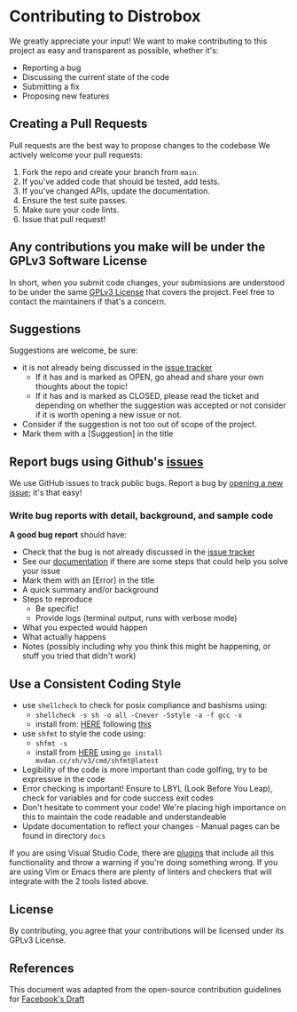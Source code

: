 # Contributing to Distrobox
We greatly appreciate your input! We want to make contributing to this project as easy and transparent as possible, whether it's:

- Reporting a bug
- Discussing the current state of the code
- Submitting a fix
- Proposing new features

## Creating a Pull Requests
Pull requests are the best way to propose changes to the codebase
We actively welcome your pull requests:

1. Fork the repo and create your branch from `main`.
2. If you've added code that should be tested, add tests.
3. If you've changed APIs, update the documentation.
4. Ensure the test suite passes.
5. Make sure your code lints.
6. Issue that pull request!

## Any contributions you make will be under the GPLv3 Software License
In short, when you submit code changes, your submissions are understood to be under the same [GPLv3 License](https://choosealicense.com/licenses/gpl-3.0/) that covers the project.
Feel free to contact the maintainers if that's a concern.

## Suggestions
Suggestions are welcome, be sure:

- it is not already being discussed in the [issue tracker](https://github.com/89luca89/distrobox/issues)
    - If it has and is marked as OPEN, go ahead and share your own thoughts about the topic!
    - If it has and is marked as CLOSED, please read the ticket and depending on whether the suggestion was accepted or not consider if it is worth opening a new issue or not.
- Consider if the suggestion is not too out of scope of the project.
- Mark them with a [Suggestion] in the title

## Report bugs using Github's [issues](https://github.com/89luca89/distrobox/issues)
We use GitHub issues to track public bugs.
Report a bug by [opening a new issue](); it's that easy!

### Write bug reports with detail, background, and sample code

**A good bug report** should have:

- Check that the bug is not already discussed in the [issue tracker](https://github.com/89luca89/distrobox/issues)
- See our [documentation](https://github.com/89luca89/distrobox/tree/main/docs) if there are some steps that could help you solve your issue
- Mark them with an [Error] in the title
- A quick summary and/or background
- Steps to reproduce
  - Be specific!
  - Provide logs (terminal output, runs with verbose mode)
- What you expected would happen
- What actually happens
- Notes (possibly including why you think this might be happening, or stuff you tried that didn't work)

## Use a Consistent Coding Style

- use `shellcheck` to check for posix compliance and bashisms using:
    - `shellcheck -s sh -o all -Cnever -Sstyle -a -f gcc -x`
    - install from: [HERE](https://github.com/koalaman/shellcheck) following [this](https://github.com/koalaman/shellcheck#installing)
- use `shfmt` to style the code using:
    - `shfmt -s`
    - install from [HERE](https://github.com/mvdan/sh) using `go install mvdan.cc/sh/v3/cmd/shfmt@latest`
- Legibility of the code is more important than code golfing, try to be expressive in the code
- Error checking is important! Ensure to LBYL (Look Before You Leap), check for variables and for code success exit codes
- Don't hesitate to comment your code! We're placing high importance on this to maintain the code readable and understandeable
- Update documentation to reflect your changes - Manual pages can be found in directory `docs`

If you are using Visual Studio Code, there are [plugins](https://marketplace.visualstudio.com/items?itemName=timonwong.shellcheck)  that include all this functionality and throw a warning if you're doing something wrong.
If you are using Vim or Emacs there are plenty of linters and checkers that will integrate with the 2 tools listed above.

## License
By contributing, you agree that your contributions will be licensed under its GPLv3 License.

## References
This document was adapted from the open-source contribution guidelines for [Facebook's Draft](https://github.com/facebook/draft-js/blob/a9316a723f9e918afde44dea68b5f9f39b7d9b00/CONTRIBUTING.md)

